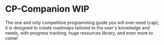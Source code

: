 # CP-Companion WIP
The one and only competitive programming guide you will ever need (cap), it is designed to create roadmaps tailored to the user's knowledge and needs, with progress tracking, huge resources library, and even more to come!
